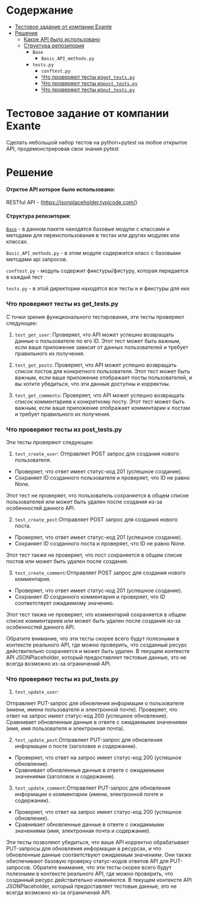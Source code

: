 

# Содержание #
* [Тестовое задание от компании Exante](https://github.com/NikitaTule/Test_task_for_Exante#%D1%82%D0%B5%D1%81%D1%82%D0%BE%D0%B2%D0%BE%D0%B5-%D0%B7%D0%B0%D0%B4%D0%B0%D0%BD%D0%B8%D0%B5-%D0%BE%D1%82-%D0%BA%D0%BE%D0%BC%D0%BF%D0%B0%D0%BD%D0%B8%D0%B8-exante)
* [Решение](https://github.com/NikitaTule/Test_task_for_Exante#%D1%80%D0%B5%D1%88%D0%B5%D0%BD%D0%B8%D0%B5)
  - [Какое API было использовано](https://github.com/NikitaTule/Test_task_for_Exante#%D0%BE%D1%82%D1%80%D0%BA%D1%82%D0%BE%D0%B5-api-%D0%BA%D0%BE%D1%82%D0%BE%D1%80%D0%BE%D0%B5-%D0%B1%D1%8B%D0%BB%D0%BE-%D0%B8%D1%81%D0%BF%D0%BE%D0%BB%D1%8C%D0%B7%D0%BE%D0%B2%D0%B0%D0%BD%D0%BE)
  - [Структура репозитория](https://github.com/NikitaTule/Test_task_for_Exante#%D1%81%D1%82%D1%80%D1%83%D0%BA%D1%82%D1%83%D1%80%D0%B0-%D1%80%D0%B5%D0%BF%D0%BE%D0%B7%D0%B8%D1%82%D0%BE%D1%80%D0%B8%D1%8F)
    - ```Base```
      - ```Basic_API_methods.py```
    - ``` tests.py ```
      - ```conftest.py```
      - [Что проверяют тесты из```get_tests.py```](https://github.com/NikitaTule/Test_task_for_Exante#%D1%87%D1%82%D0%BE-%D0%BF%D1%80%D0%BE%D0%B2%D0%B5%D1%80%D1%8F%D1%8E%D1%82-%D1%82%D0%B5%D1%81%D1%82%D1%8B-%D0%B8%D0%B7-get_testspy)
      - [Что проверяют тесты из```post_tests.py```](https://github.com/NikitaTule/Test_task_for_Exante#%D1%87%D1%82%D0%BE-%D0%BF%D1%80%D0%BE%D0%B2%D0%B5%D1%80%D1%8F%D1%8E%D1%82-%D1%82%D0%B5%D1%81%D1%82%D1%8B-%D0%B8%D0%B7-post_testspy)
      - [Что проверяют тесты из```put_tests.py```](https://github.com/NikitaTule/Test_task_for_Exante#%D1%87%D1%82%D0%BE-%D0%BF%D1%80%D0%BE%D0%B2%D0%B5%D1%80%D1%8F%D1%8E%D1%82-%D1%82%D0%B5%D1%81%D1%82%D1%8B-%D0%B8%D0%B7-post_testspy-1) 


# Тестовое задание от компании Exante #   


Сделать небольшой набор тестов на python+pytest на любое открытое API, продемонстрировав свои знания pytest



# Решение #


#### Отрктое API которое было использовано: ####
RESTful API -  (https://jsonplaceholder.typicode.com/)
#### Структура репозитория: ####

[```Base```](https://github.com/NikitaTule/Test_task_for_Exante/tree/master/Base) - в данном пакете находятся базовые модули с классами и методами для переиспользования в тестах или других модулях или классах.

```Basic_API_methods.py``` - в этом модуле содержится класс с базовыми методами api запросов.

```conftest.py``` - модуль содержит фикстуры/фистуру, которая передается в каждый тест

``` tests.py ``` - в этой директории находятся все тесты и и фикстуры для них

### Что проверяют тесты из get_tests.py ###
С точки зрения функционального тестирования, эти тесты проверяют следующее:

1. ```test_get_user```: Проверяет, что API может успешно возвращать данные о пользователе по его ID. Этот тест может быть важным, если ваше приложение зависит от данных пользователей и требует правильного их получения.

2. ```test_get_posts```: Проверяет, что API может успешно возвращать список постов для конкретного пользователя. Этот тест может быть важным, если ваше приложение отображает посты пользователей, и вы хотите убедиться, что эти данные доступны и корректны.

3. ```test_get_comments```: Проверяет, что API может успешно возвращать список комментариев к конкретному посту. Этот тест может быть важным, если ваше приложение отображает комментарии к постам и требует правильного их получения.

### Что проверяют тесты из post_tests.py ###


Эти тесты проверяют следующее:

1. ```test_create_user```: Отправляет POST запрос для создания нового пользователя.
* Проверяет, что ответ имеет статус-код 201 (успешное создание).
* Сохраняет ID созданного пользователя и проверяет, что ID не равно None.

Этот тест не проверяет, что пользователь сохраняется в общем списке пользователей или может быть удален после создания из-за особенностей данного API.

2. ```test_create_post```:Отправляет POST запрос для создания нового поста.
* Проверяет, что ответ имеет статус-код 201 (успешное создание).
* Сохраняет ID созданного поста и проверяет, что ID не равно None.

Этот тест также не проверяет, что пост сохраняется в общем списке постов или может быть удален после создания.

3. ```test_create_comment```:Отправляет POST запрос для создания нового комментария.
* Проверяет, что ответ имеет статус-код 201 (успешное создание).
* Сохраняет ID созданного комментария и проверяет, что ID соответствует ожидаемому значению.

Этот тест также не проверяет, что комментарий сохраняется в общем списке комментариев или может быть удален после создания из-за особенностей данного API.


Обратите внимание, что эти тесты скорее всего будут полезными в контексте реального API, где можно проверить, что созданный ресурс действительно сохраняется и может быть удален. 
В текущем контексте API JSONPlaceholder, который предоставляет тестовые данные, это не всегда возможно из-за ограничений API.

### Что проверяют тесты из put_tests.py ###


1. ``test_update_user``:

Отправляет PUT-запрос для обновления информации о пользователе (имени, имени пользователя и электронной почте).
Проверяет, что ответ на запрос имеет статус-код 200 (успешное обновление).
Сравнивает обновленные данные в ответе с ожидаемыми значениями (имя, имя пользователя и электронная почта).

2. ``test_update_post``:Отправляет PUT-запрос для обновления информации о посте (заголовке и содержании).
* Проверяет, что ответ на запрос имеет статус-код 200 (успешное обновление).
* Сравнивает обновленные данные в ответе с ожидаемыми значениями (заголовок и содержание).

3. ``test_update_comment``:Отправляет PUT-запрос для обновления информации о комментарии (имени, электронной почте и содержании).
* Проверяет, что ответ на запрос имеет статус-код 200 (успешное обновление).
* Сравнивает обновленные данные в ответе с ожидаемыми значениями (имя, электронная почта и содержание).

Эти тесты позволяют убедиться, что ваше API корректно обрабатывает PUT-запросы для обновления информации в ресурсах, и что обновленные данные соответствуют ожидаемым значениям. 
Они также обеспечивают базовую проверку статус-кодов ответов API для PUT-запросов.
Обратите внимание, что эти тесты скорее всего будут полезными в контексте реального API, где можно проверить, что созданный ресурс действительно изменяются. 
В текущем контексте API JSONPlaceholder, который предоставляет тестовые данные, это не всегда возможно из-за ограничений API.
